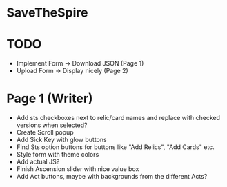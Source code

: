 # SaveTheSpire

# TODO
- Implement Form -> Download JSON (Page 1)
- Upload Form -> Display nicely (Page 2)

# Page 1 (Writer)
- Add sts checkboxes next to relic/card names and replace with checked versions when selected?
- Create Scroll popup
- Add Sick Key with glow buttons
- Find Sts option buttons for buttons like "Add Relics", "Add Cards" etc.
- Style form with theme colors
- Add actual JS?
- Finish Ascension slider with nice value box
- Add Act buttons, maybe with backgrounds from the different Acts?
